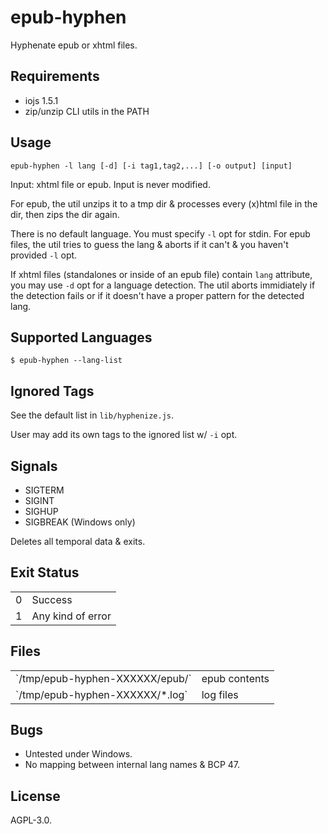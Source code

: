 # epub-hyphen

Hyphenate epub or xhtml files.

## Requirements

* iojs 1.5.1
* zip/unzip CLI utils in the PATH

## Usage

	epub-hyphen -l lang [-d] [-i tag1,tag2,...] [-o output] [input]

Input: xhtml file or epub. Input is never modified.

For epub, the util unzips it to a tmp dir & processes every (x)html file
in the dir, then zips the dir again.

There is no default language. You must specify `-l` opt for stdin. For
epub files, the util tries to guess the lang & aborts if it can't & you
haven't provided `-l` opt.

If xhtml files (standalones or inside of an epub file) contain `lang`
attribute, you may use `-d` opt for a language detection. The util
aborts immidiately if the detection fails or if it doesn't have a proper
pattern for the detected lang.

## Supported Languages

	$ epub-hyphen --lang-list

## Ignored Tags

See the default list in `lib/hyphenize.js`.

User may add its own tags to the ignored list w/ `-i` opt.

## Signals

* SIGTERM
* SIGINT
* SIGHUP
* SIGBREAK (Windows only)

Deletes all temporal data & exits.

## Exit Status

<table>
<tbody>

<tr>
<td>0</td>
<td>Success</td>
</tr>

<tr>
<td>1</td>
<td>Any kind of error</td>
</tr>

</tbody>
</table>

## Files

<table>
<tbody>

<tr>
<td>`/tmp/epub-hyphen-XXXXXX/epub/`</td>
<td>epub contents</td>
</tr>

<tr>
<td>`/tmp/epub-hyphen-XXXXXX/*.log`</td>
<td>log files</td>
</tr>

</tbody>
</table>

## Bugs

* Untested under Windows.
* No mapping between internal lang names & BCP 47.

## License

AGPL-3.0.
